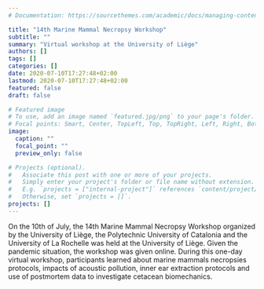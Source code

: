 ```yaml
---
# Documentation: https://sourcethemes.com/academic/docs/managing-content/

title: "14th Marine Mammal Necropsy Workshop"
subtitle: ""
summary: "Virtual workshop at the University of Liège"
authors: []
tags: []
categories: []
date: 2020-07-10T17:27:48+02:00
lastmod: 2020-07-10T17:27:48+02:00
featured: false
draft: false

# Featured image
# To use, add an image named `featured.jpg/png` to your page's folder.
# Focal points: Smart, Center, TopLeft, Top, TopRight, Left, Right, BottomLeft, Bottom, BottomRight.
image:
  caption: ""
  focal_point: ""
  preview_only: false

# Projects (optional).
#   Associate this post with one or more of your projects.
#   Simply enter your project's folder or file name without extension.
#   E.g. `projects = ["internal-project"]` references `content/project/deep-learning/index.md`.
#   Otherwise, set `projects = []`.
projects: []
---
```

On the 10th of July, the 14th Marine Mammal Necropsy Workshop organized by the University of Liège, the Polytechnic University of Catalonia and the University of La Rochelle was held at the University of Liège. Given the pandemic situation, the workshop was given online.
During this one-day virtual workshop, participants learned about marine mammals necropsies protocols, impacts of acoustic pollution, inner ear extraction protocols and use of postmortem data to investigate cetacean biomechanics.